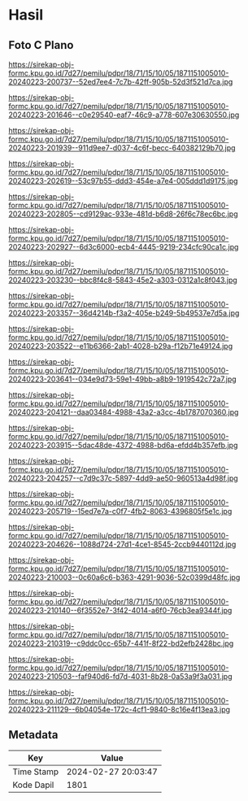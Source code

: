 # Hasil

## Foto C Plano

https://sirekap-obj-formc.kpu.go.id/7d27/pemilu/pdpr/18/71/15/10/05/1871151005010-20240223-200737--52ed7ee4-7c7b-42ff-905b-52d3f521d7ca.jpg

https://sirekap-obj-formc.kpu.go.id/7d27/pemilu/pdpr/18/71/15/10/05/1871151005010-20240223-201646--c0e29540-eaf7-46c9-a778-607e30630550.jpg

https://sirekap-obj-formc.kpu.go.id/7d27/pemilu/pdpr/18/71/15/10/05/1871151005010-20240223-201939--911d9ee7-d037-4c6f-becc-640382129b70.jpg

https://sirekap-obj-formc.kpu.go.id/7d27/pemilu/pdpr/18/71/15/10/05/1871151005010-20240223-202619--53c97b55-ddd3-454e-a7e4-005ddd1d9175.jpg

https://sirekap-obj-formc.kpu.go.id/7d27/pemilu/pdpr/18/71/15/10/05/1871151005010-20240223-202805--cd9129ac-933e-481d-b6d8-26f6c78ec6bc.jpg

https://sirekap-obj-formc.kpu.go.id/7d27/pemilu/pdpr/18/71/15/10/05/1871151005010-20240223-202927--6d3c6000-ecb4-4445-9219-234cfc90ca1c.jpg

https://sirekap-obj-formc.kpu.go.id/7d27/pemilu/pdpr/18/71/15/10/05/1871151005010-20240223-203230--bbc8f4c8-5843-45e2-a303-0312a1c8f043.jpg

https://sirekap-obj-formc.kpu.go.id/7d27/pemilu/pdpr/18/71/15/10/05/1871151005010-20240223-203357--36d4214b-f3a2-405e-b249-5b49537e7d5a.jpg

https://sirekap-obj-formc.kpu.go.id/7d27/pemilu/pdpr/18/71/15/10/05/1871151005010-20240223-203522--e11b6366-2ab1-4028-b29a-f12b71e49124.jpg

https://sirekap-obj-formc.kpu.go.id/7d27/pemilu/pdpr/18/71/15/10/05/1871151005010-20240223-203641--034e9d73-59e1-49bb-a8b9-1919542c72a7.jpg

https://sirekap-obj-formc.kpu.go.id/7d27/pemilu/pdpr/18/71/15/10/05/1871151005010-20240223-204121--daa03484-4988-43a2-a3cc-4b1787070360.jpg

https://sirekap-obj-formc.kpu.go.id/7d27/pemilu/pdpr/18/71/15/10/05/1871151005010-20240223-203915--5dac48de-4372-4988-bd6a-efdd4b357efb.jpg

https://sirekap-obj-formc.kpu.go.id/7d27/pemilu/pdpr/18/71/15/10/05/1871151005010-20240223-204257--c7d9c37c-5897-4dd9-ae50-960513a4d98f.jpg

https://sirekap-obj-formc.kpu.go.id/7d27/pemilu/pdpr/18/71/15/10/05/1871151005010-20240223-205719--15ed7e7a-c0f7-4fb2-8063-4396805f5e1c.jpg

https://sirekap-obj-formc.kpu.go.id/7d27/pemilu/pdpr/18/71/15/10/05/1871151005010-20240223-204626--1088d724-27d1-4ce1-8545-2ccb9440112d.jpg

https://sirekap-obj-formc.kpu.go.id/7d27/pemilu/pdpr/18/71/15/10/05/1871151005010-20240223-210003--0c60a6c6-b363-4291-9036-52c0399d48fc.jpg

https://sirekap-obj-formc.kpu.go.id/7d27/pemilu/pdpr/18/71/15/10/05/1871151005010-20240223-210140--6f3552e7-3f42-4014-a6f0-76cb3ea9344f.jpg

https://sirekap-obj-formc.kpu.go.id/7d27/pemilu/pdpr/18/71/15/10/05/1871151005010-20240223-210319--c9ddc0cc-65b7-441f-8f22-bd2efb2428bc.jpg

https://sirekap-obj-formc.kpu.go.id/7d27/pemilu/pdpr/18/71/15/10/05/1871151005010-20240223-210503--faf940d6-fd7d-4031-8b28-0a53a9f3a031.jpg

https://sirekap-obj-formc.kpu.go.id/7d27/pemilu/pdpr/18/71/15/10/05/1871151005010-20240223-211129--6b04054e-172c-4cf1-9840-8c16e4f13ea3.jpg


## Metadata

| Key        | Value               |
| ---------- | ------------------- |
| Time Stamp | 2024-02-27 20:03:47 |
| Kode Dapil | 1801                |



